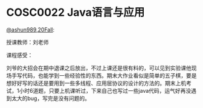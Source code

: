 
# COSC0022 Java语言与应用

[@ashun989,20Fall](https://github.com/ashun989):

授课教师：刘老师

课程感受：

刘爷的大招会在期中退课之后放出，不过上课还是很有料的，可以见到实验课他现场手写代码，也能学到一些经验性的东西。期末大作业看似是简单的五子棋，要是想好好写的话还是要用到一些多线程、应用层协议的设计的方法的。期末上机考试，1小时6道题，只要上机课听过，下来自己也写过一些java代码，运气好再没遇到太大的bug，写完是没有问题的。